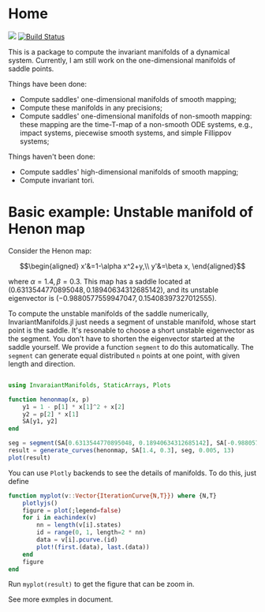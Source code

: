 # Home

[![](https://img.shields.io/badge/docs-online-blue.svg)](https://Xiaomingzzhang.github.io/InvariantManifolds.jl/dev/)
[![Build Status](https://github.com/Xiaomingzzhang/InvariantManifolds.jl/actions/workflows/CI.yml/badge.svg?branch=master)](https://github.com/Xiaomingzzhang/InvariantManifolds.jl/actions/workflows/CI.yml?query=branch%3Amaster)

This is a package to compute the invariant manifolds of a dynamical system. Currently, I am still work on the one-dimensional manifolds of saddle points.

Things have been done:

- Compute saddles' one-dimensional manifolds of smooth mapping;
- Compute these manifolds in any precisions;
- Compute saddles' one-dimensional manifolds of non-smooth mapping: these mapping are the time-T-map of a non-smooth ODE systems, e.g., impact systems, piecewise smooth systems, and simple Fillippov systems;

Things haven't been done:

- Compute saddles' high-dimensional manifolds of smooth mapping;
- Compute invariant tori.

# Basic example: Unstable manifold of Henon map
Consider the Henon map:

```math
\begin{aligned}
x'&=1-\alpha x^2+y,\\
y'&=\beta x,
\end{aligned}
```

where $\alpha=1.4,\beta=0.3$. This map has a saddle located at $(0.6313544770895048, 0.18940634312685142)$, and its unstable eigenvector is $(-0.9880577559947047, 0.15408397327012555)$. 

To compute the unstable manifolds of the saddle numerically, InvariantManifolds.jl just needs a segment of unstable manifold, whose start point is the saddle.
It's resonable to choose a short unstable eigenvector as the segment. You don't have to shorten the eigenvector started at the saddle yourself. We provide a function `segment` to do this automatically. The `segment` can generate equal distributed `n` points at one point, with given length and direction.
```julia

using InvaraiantManifolds, StaticArrays, Plots

function henonmap(x, p)
    y1 = 1 - p[1] * x[1]^2 + x[2]
    y2 = p[2] * x[1]
    SA[y1, y2]
end

seg = segment(SA[0.6313544770895048, 0.18940634312685142], SA[-0.9880577559947047, 0.15408397327012555], 150, 0.01)
result = generate_curves(henonmap, SA[1.4, 0.3], seg, 0.005, 13)
plot(result)
```

You can use `Plotly` backends to see the details of manifolds. To do this, just define
```julia
function myplot(v::Vector{IterationCurve{N,T}}) where {N,T}
    plotlyjs()
    figure = plot(;legend=false)
    for i in eachindex(v)
        nn = length(v[i].states)
        id = range(0, 1, length=2 * nn)
        data = v[i].pcurve.(id)
        plot!(first.(data), last.(data))
    end
    figure
end
```
Run `myplot(result)` to get the figure that can be zoom in.

See more exmples in document.
